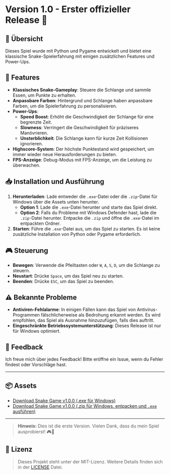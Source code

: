 # Version 1.0 - Erster offizieller Release 🚀

## 📄 Übersicht
Dieses Spiel wurde mit Python und Pygame entwickelt und bietet eine klassische Snake-Spielerfahrung mit einigen zusätzlichen Features und Power-Ups.

## 🌟 Features
- **Klassisches Snake-Gameplay**: Steuere die Schlange und sammle Essen, um Punkte zu erhalten.
- **Anpassbare Farben**: Hintergrund und Schlange haben anpassbare Farben, um die Spielerfahrung zu personalisieren.
- **Power-Ups**:
  - **Speed Boost**: Erhöht die Geschwindigkeit der Schlange für eine begrenzte Zeit.
  - **Slowness**: Verringert die Geschwindigkeit für präziseres Manövrieren.
  - **Unsterblichkeit**: Die Schlange kann für kurze Zeit Kollisionen ignorieren.
- **Highscore-System**: Der höchste Punktestand wird gespeichert, um immer wieder neue Herausforderungen zu bieten.
- **FPS-Anzeige**: Debug-Modus mit FPS-Anzeige, um die Leistung zu überwachen.

## 📥 Installation und Ausführung
1. **Herunterladen**: Lade entweder die `.exe`-Datei oder die `.zip`-Datei für Windows über die Assets unten herunter.
   - **Option 1**: Lade die `.exe`-Datei herunter und starte das Spiel direkt. 
   - **Option 2**: Falls du Probleme mit Windows Defender hast, lade die `.zip`-Datei herunter. Entpacke die `.zip` und öffne die `.exe`-Datei im entpackten Ordner.
2. **Starten**: Führe die `.exe`-Datei aus, um das Spiel zu starten. Es ist keine zusätzliche Installation von Python oder Pygame erforderlich.

## 🎮 Steuerung
- **Bewegen**: Verwende die Pfeiltasten oder `W`, `A`, `S`, `D`, um die Schlange zu steuern.
- **Neustart**: Drücke `Space`, um das Spiel neu zu starten.
- **Beenden**: Drücke `ESC`, um das Spiel zu beenden.

## ⚠️ Bekannte Probleme
- **Antiviren-Fehlalarme**: In einigen Fällen kann das Spiel von Antivirus-Programmen fälschlicherweise als Bedrohung erkannt werden. Es wird empfohlen, das Spiel als Ausnahme hinzuzufügen, falls dies auftritt.
- **Eingeschränkte Betriebssystemunterstützung**: Dieses Release ist nur für Windows optimiert.

## 💬 Feedback
Ich freue mich über jedes Feedback! Bitte eröffne ein Issue, wenn du Fehler findest oder Vorschläge hast.

---

## 📦 Assets
- [Download Snake Game v1.0.0 (.exe für Windows)](https://github.com/TravikSkoot/Snake-PyGame/releases/download/v1.0/snake_game.exe)
- [Download Snake Game v1.0.0 (.zip für Windows, entpacken und `.exe` ausführen)](https://github.com/TravikSkoot/Snake-PyGame/releases/download/v1.0/snake_game.zip)

---

> **Hinweis:** Dies ist die erste Version. Vielen Dank, dass du mein Spiel ausprobierst! 🎮🐍

## 📜 Lizenz
> Dieses Projekt steht unter der MIT-Lizenz. Weitere Details finden sich in der [LICENSE](LICENSE.md) Datei.
